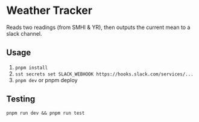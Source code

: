 # Weather Tracker

Reads two readings (from SMHI & YR), then outputs the current mean to a slack channel.

## Usage

1. `pnpm install`
2. `sst secrets set SLACK_WEBHOOK https://hooks.slack.com/services/...`
3. `pnpm dev` or pnpm deploy

## Testing

`pnpm run dev && pnpm run test`
